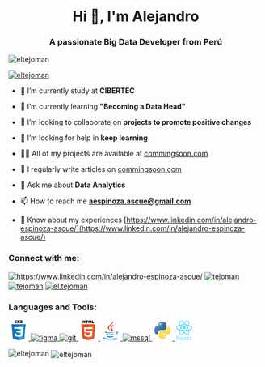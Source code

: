 <h1 align="center">Hi 👋, I'm Alejandro</h1>
<h3 align="center">A passionate Big Data Developer from Perú</h3>

<p align="left"> <img src="https://komarev.com/ghpvc/?username=eltejoman&label=Profile%20views&color=0e75b6&style=flat" alt="eltejoman" /> </p>

<p align="left"> <a href="https://github.com/ryo-ma/github-profile-trophy"><img src="https://github-profile-trophy.vercel.app/?username=eltejoman" alt="eltejoman" /></a> </p>

- 🔭 I’m currently study at **CIBERTEC**

- 🌱 I’m currently learning **"Becoming a Data Head"**

- 👯 I’m looking to collaborate on **projects to promote positive changes**

- 🤝 I’m looking for help in **keep learning**

- 👨‍💻 All of my projects are available at [commingsoon.com](commingsoon.com)

- 📝 I regularly write articles on [commingsoon.com](commingsoon.com)

- 💬 Ask me about **Data Analytics**

- 📫 How to reach me **aespinoza.ascue@gmail.com**

- 📄 Know about my experiences [https://www.linkedin.com/in/alejandro-espinoza-ascue/](https://www.linkedin.com/in/alejandro-espinoza-ascue/)

<h3 align="left">Connect with me:</h3>
<p align="left">
<a href="https://linkedin.com/in/https://www.linkedin.com/in/alejandro-espinoza-ascue/" target="blank"><img align="center" src="https://raw.githubusercontent.com/rahuldkjain/github-profile-readme-generator/master/src/images/icons/Social/linked-in-alt.svg" alt="https://www.linkedin.com/in/alejandro-espinoza-ascue/" height="30" width="40" /></a>
<a href="https://kaggle.com/tejoman" target="blank"><img align="center" src="https://raw.githubusercontent.com/rahuldkjain/github-profile-readme-generator/master/src/images/icons/Social/kaggle.svg" alt="tejoman" height="30" width="40" /></a>
<a href="https://instagram.com/tejoman" target="blank"><img align="center" src="https://raw.githubusercontent.com/rahuldkjain/github-profile-readme-generator/master/src/images/icons/Social/instagram.svg" alt="tejoman" height="30" width="40" /></a>
<a href="https://www.youtube.com/c/el.tejoman" target="blank"><img align="center" src="https://raw.githubusercontent.com/rahuldkjain/github-profile-readme-generator/master/src/images/icons/Social/youtube.svg" alt="el.tejoman" height="30" width="40" /></a>
</p>

<h3 align="left">Languages and Tools:</h3>
<p align="left"> <a href="https://www.w3schools.com/css/" target="_blank" rel="noreferrer"> <img src="https://raw.githubusercontent.com/devicons/devicon/master/icons/css3/css3-original-wordmark.svg" alt="css3" width="40" height="40"/> </a> <a href="https://www.figma.com/" target="_blank" rel="noreferrer"> <img src="https://www.vectorlogo.zone/logos/figma/figma-icon.svg" alt="figma" width="40" height="40"/> </a> <a href="https://git-scm.com/" target="_blank" rel="noreferrer"> <img src="https://www.vectorlogo.zone/logos/git-scm/git-scm-icon.svg" alt="git" width="40" height="40"/> </a> <a href="https://www.w3.org/html/" target="_blank" rel="noreferrer"> <img src="https://raw.githubusercontent.com/devicons/devicon/master/icons/html5/html5-original-wordmark.svg" alt="html5" width="40" height="40"/> </a> <a href="https://www.java.com" target="_blank" rel="noreferrer"> <img src="https://raw.githubusercontent.com/devicons/devicon/master/icons/java/java-original.svg" alt="java" width="40" height="40"/> </a> <a href="https://www.microsoft.com/en-us/sql-server" target="_blank" rel="noreferrer"> <img src="https://www.svgrepo.com/show/303229/microsoft-sql-server-logo.svg" alt="mssql" width="40" height="40"/> </a> <a href="https://www.python.org" target="_blank" rel="noreferrer"> <img src="https://raw.githubusercontent.com/devicons/devicon/master/icons/python/python-original.svg" alt="python" width="40" height="40"/> </a> <a href="https://reactjs.org/" target="_blank" rel="noreferrer"> <img src="https://raw.githubusercontent.com/devicons/devicon/master/icons/react/react-original-wordmark.svg" alt="react" width="40" height="40"/> </a> </p>

<p><img align="left" src="https://github-readme-stats.vercel.app/api/top-langs?username=eltejoman&show_icons=true&locale=en&layout=compact" alt="eltejoman" /></p>

<p>&nbsp;<img align="center" src="https://github-readme-stats.vercel.app/api?username=eltejoman&show_icons=true&locale=en" alt="eltejoman" /></p>
